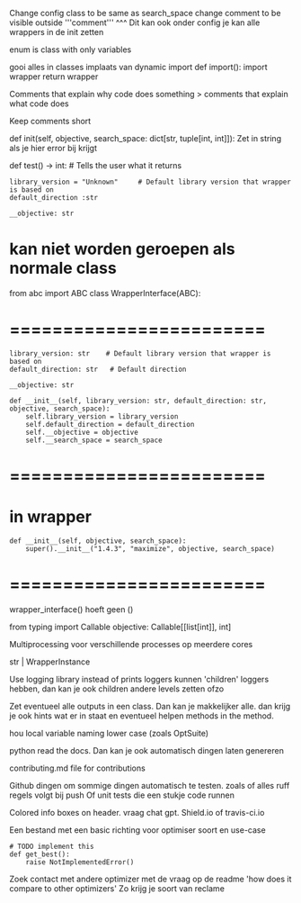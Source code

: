 Change config class to be same as search_space
change comment to be visible outside '''comment'''
^^^ Dit kan ook onder config
je kan alle wrappers in de init zetten 


enum is class with only variables

gooi alles in classes implaats van dynamic import
def import():
	import wrapper
	return wrapper

<!-- verwijder wrappers class to only be functions -->

<!-- verwijder __init__s -->

<!-- Plaats import in init file in opticomp, dan kan je daar direct uit importeren -->

<!-- Remove import comments -->

Comments that explain why code does something > comments that explain what code does

Keep comments short

def init(self, objective, search_space: dict[str, tuple[int, int]]):
Zet in string als je hier error bij krijgt 

def test() -> int: # Tells the user what it returns





    library_version = "Unknown"     # Default library version that wrapper is based on
    default_direction :str

    __objective: str



# kan niet worden geroepen als normale class
from abc import ABC
class WrapperInterface(ABC):



# ========================
    library_version: str    # Default library version that wrapper is based on
    default_direction: str   # Default direction

    __objective: str

    def __init__(self, library_version: str, default_direction: str, objective, search_space):
        self.library_version = library_version
        self.default_direction = default_direction
        self.__objective = objective
        self.__search_space = search_space
# ========================
 # in wrapper
    def __init__(self, objective, search_space):
        super().__init__("1.4.3", "maximize", objective, search_space)
# ========================


wrapper_interface() hoeft geen ()

from typing import Callable
objective: Callable[[list[int]], int]


Multiprocessing voor verschillende processes op meerdere cores

str | WrapperInstance

Use logging library instead of prints
loggers kunnen 'children' loggers hebben, dan kan je ook children andere levels zetten ofzo


Zet eventueel alle outputs in een class. Dan kan je makkelijker alle. 
dan krijg je ook hints wat er in staat en eventueel helpen methods in the method. 

hou local variable naming lower case (zoals OptSuite)

<!-- kijk of er ruff codes zijn voor naming conventions (lower case in local classes)(uper case in classes) -->



python read the docs. Dan kan je ook automatisch dingen laten genereren

contributing.md file for contributions

Github dingen om sommige dingen automatisch te testen.
zoals of alles ruff regels volgt bij push
Of unit tests die een stukje code runnen

Colored info boxes on header. vraag chat gpt. Shield.io of travis-ci.io

Een bestand met een basic richting voor optimiser soort en use-case




    # TODO implement this
    def get_best():
        raise NotImplementedError()



Zoek contact met andere optimizer met de vraag op de readme 'how does it compare to other optimizers'
Zo krijg je soort van reclame
